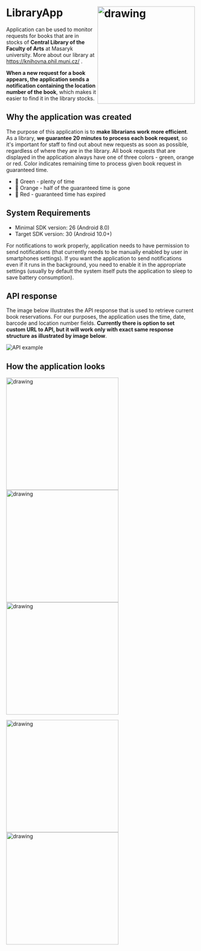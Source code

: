 # LibraryApp <img align= "right" src="app/src/main/res/drawable/logo_knihovna.png" alt="drawing" width="260"/>


Application can be used to monitor requests for books that are in stocks of **Central Library of the Faculty of Arts** at Masaryk university. More about our library at https://knihovna.phil.muni.cz/ .

**When a new request for a book appears, the application sends a notification containing the location number of the book**, which makes it easier to find it in the library stocks.

## Why the application was created
The purpose of this application is to **make librarians work more efficient**. As a library, **we guarantee 20 minutes to process each book request**, so it's important for staff to find out about new requests as soon as possible, regardless of where they are in the library.
All book requests that are displayed in the application always have one of three colors - green, orange or red. Color indicates remaining time to process given book request in guaranteed time.
- &#x1F4D7; Green - plenty of time
- &#x1F4D2; Orange - half of the guaranteed time is gone
- &#x1F4D5; Red - guaranteed time has expired

## System Requirements
- Minimal SDK version: 26 (Android 8.0)
- Target SDK version: 30 (Android 10.0+)

For notifications to work properly, application needs to have permission to send notifications (that currently needs to be manually enabled by user in smartphones settings).
If you want the application to send notifications even if it runs in the background, you need to enable it in the appropriate settings (usually by default the system itself puts the application to sleep to save battery consumption).

## API response
The image below illustrates the API response that is used to retrieve current book reservations. For our purposes, the application uses the time, date, barcode and location number fields. **Currently there is option to set custom URL to API, but it will work only with exact same response structure as illustrated by image below**.
      
![API example](images/API_JSON_example.PNG)

## How the application looks

<img src="images/colors_visual.jpg" alt="drawing" width="300"/> <img src="images/main_visual.jpg" alt="drawing" width="300"/> <img src="images/workDone_notif.jpg" alt="drawing" width="300"/>

<img src="images/settings_visual.jpg" alt="drawing" width="300"/> <img src="images/about_visual.jpg" alt="drawing" width="300"/>
